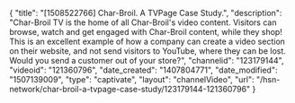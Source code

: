 {
    "title": "[1508522766] Char-Broil. A TVPage Case Study.",
    "description": "Char-Broil TV is the home of all Char-Broil's video content. Visitors can browse, watch and get engaged with Char-Broil content, while they shop! This is an excellent example of how a company can create a video section on their website, and not send visitors to YouTube, where they can be lost. Would you send a customer out of your store?",
    "channelid": "123179144",
    "videoid": "121360796",
    "date_created": "1407804771",
    "date_modified": "1507139009",
    "type": "captivate",
    "layout": "channelVideo",
    "url": "\/hsn-network\/char-broil-a-tvpage-case-study\/123179144-121360796"
}